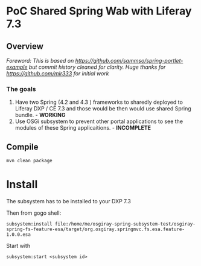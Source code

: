 # PoC Shared Spring Wab with Liferay 7.3

## Overview

*Foreword: This is based on https://github.com/sammso/spring-portlet-example but commit history cleaned for clarity. Huge thanks for https://github.com/mir333 for initial work*

### The goals

1. Have two Spring (4.2 and 4.3 ) frameworks to sharedly deployed to Liferay DXP / CE 7.3 and those would be then would use shared Spring bundle. - **WORKING**
2. Use OSGi subsystem to prevent other portal applications to see the modules of these Spring applicaitions. - **INCOMPLETE**



## Compile

```
mvn clean package
```

# Install

The subsystem has to be installed to your DXP 7.3

Then from gogo shell:

```
subsystem:install file:/home/me/osgiray-spring-subsystem-test/osgiray-spring-fs-feature-esa/target/org.osgiray.springmvc.fs.esa.feature-1.0.0.esa
```

Start with

```
subsystem:start <subsystem id>
```

